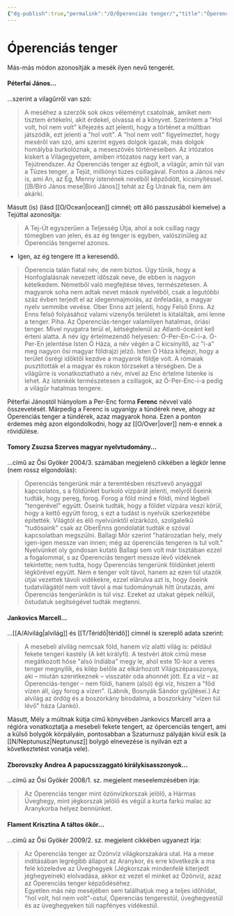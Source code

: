 ```yaml
---
{"dg-publish":true,"permalink":"/O/Óperenciás tenger/","title":"Óperenciás tenger","created":"2025-09-28T20:03","updated":"2025-09-28T20:04"}
---
```



# Óperenciás tenger

Más-más módon azonosítják a mesék ilyen nevű tengerét.  

#### Péterfai János...

...szerint a vilagűrről van szó:  
> A meséhez a szerzők sok okos véleményt csatolnak, amiket nem tisztem értékelni, akit érdekel, olvassa el a könyvet. Szerintem a "Hol volt, hol nem volt" kifejezés azt jelenti, hogy a történet a múltban játszódik, ezt jelenti a "hol volt". A "hol nem volt" figyelmeztet, hogy meséről van szó, ami szerint egyes dolgok igazak, más dolgok homályba burkolóznak, a meseszövés történéseiben. Az irtózatos kiskert a Világegyetem, amiben irtózatos nagy kert van, a Tejútrendszer. Az Óperenciás tenger az égbolt, a világűr, amin túl van a Tüzes tenger, a Tejút, milliónyi tüzes csillagával. Fontos a János név is, ami An, az Ég, Menny istenének nevéből képződött, kicsinyítéssel. [[B/Bíró János mese\|Bíró János]] tehát az Ég Urának fia, nem ám akárki.  

Másutt (is) (lásd [[O/Ocean\|ocean]] címnél; ott álló passzusából kiemelve) a Tejúttal azonosítja:  
> A Tej-Út egyszerűen a Teljesség Útja, ahol a sok csillag nagy tömegben van jelen, és az ég tenger is egyben, valószínűleg az Óperenciás tengerrel azonos.  
- Igen, az ég tengere itt a keresendő.

> Óperencia talán fiatal név, de nem biztos. Úgy tűnik, hogy a Honfoglalásnak nevezett időszak neve, de ebben is nagyon kételkedem. Németből való megfejtése téves, természetesen. A magyarok soha nem adtak nevet mások nyelvéből, csak a legutóbbi száz évben terjedt el az idegenmajmolás, az önfeladás, a magyar nyelv semmibe vevése. Ober Enns azt jelenti, hogy Felső Enns. Az Enns felső folyásához valami vizenyős területet is kitaláltak, ami lenne a tenger. Piha. Az Óperenciás-tenger valamilyen hatalmas, óriási tenger. Mivel nyugatra terül el, kétségtelenül az Atlanti-óceánt kell érteni alatta. A név így értelmezendő helyesen: Ó-Per-En-C-i-a. Ó-Per-En jelentése Isten Ó Háza, a név végén a C kicsinyítő, az "i-a" meg nagyon ősi magyar földrajzi jelző. Isten Ó Háza kifejezi, hogy a terület ősrégi időktől kezdve a magyarok földje volt. A rómaiak pusztították el a magyar és rokon törzseket a térségben. De a világűrre is vonatkoztatható a név, mivel az Enc értelme Istenke is lehet. Az istenkék természetesen a csillagok, az Ó-Per-Enc-i-a pedig a világűr hatalmas tengere.  

Péterfai Jánostól hiányolom a Per-Enc forma **Ferenc** névvel való összevetését. Márpedig a Ferenc is ugyanígy a tündérek neve, ahogy az Óperenciás tenger a tündérek, azaz magyarok hona. Ezen a ponton érdemes még azon elgondolkodni, hogy az [[O/Over\|over]] nem-e ennek a rövidülése.  

#### Tomory Zsuzsa Szerves magyar nyelvtudomány...

...című az Ősi Gyökér 2004/3. számában megjelenő cikkében a légkör lenne (nem rossz elgondolás):  
> Óperenciás tengerünk már a teremtésben résztvevő anyaggal kapcsolatos, s a földünket burkoló vízpárát jelenti, melyről őseink tudták, hogy pereg, forog. Forog a föld mind e földi, mind légbeli "tengerével" együtt. Őseink tudták, hogy a földet vízpára veszi körül, hogy a kettő együtt forog, s ezt a tudást is nyelvük szerkezetébe építették. Világtól és élő nyelvünktől elzárkózó, szolgalelkű "tudósaink" csak az OberEnns gondolatát tudták e szóval kapcsolatban megszülni. Ballagi Mór szerint "határozatlan hely, mely igen-igen messze van innen; még az óperenciás tengeren is tul volt." Nyelvünket oly gondosan kutató Ballagi sem volt már tisztában ezzel a fogalommal, s az Óperenciás tengert messze lévő vidéknek tekintette; nem tudta, hogy Óperenciás tengerünk földünket jelenti légkörével együtt. Nem e tenger volt távol, hanem az ezen túl utazók útjai vezettek távoli vidékekre, ezzel elárulva azt is, hogy őseink tudatvilágától nem volt távol a mai tudománynak hitt űrutazás, ami Óperenciás tengerünkön is túl visz. Ezeket az utakat gépek nélkül, őstudatuk segítségével tudták megtenni.  

#### Jankovics Marcell...

...[[A/Alvilág\|alvilág]] és [[T/Téridő\|téridő]] címnél is szereplő adata szerint:  
> A mesebeli alvilág nemcsak föld, hanem víz alatti világ is: például fekete tengeri kastély (A két királyfi). A testvéri átok című mese megátkozott hőse "alsó Indiába" megy le, ahol este 10-kor a veres tenger megnyílik, és kilép belőle az elkárhozott Világszépasszonya, aki – miután szeretkeznek – visszatér oda ahonnét jött. Ez a víz – az Óperenciás-tenger – nem földi, hanem (alsó) égi víz, hiszen a "főd vízen áll, úgy forog a vízen". (Lábnik, Bosnyák Sándor gyűjtései.) Az alvilág az ördög és a boszorkány birodalma, a boszorkány "vízen túl lévő" háza (Jankó).  

Másutt, Mély a múltnak kútja című könyvében Jankovics Marcell arra a régióra vonatkoztatja a mesebeli fekete tengert, az ópercenciás tengert, ami a külső bolygók körpályáin, pontosabban a Szaturnusz pályáján kívül esik (a [[N/Neptunusz\|Neptunusz]] bolygó elnevezése is nyilván ezt a következtetést vonatja vele).  

#### Zborovszky Andrea A papucsszaggató királykisasszonyok...

...című az Ősi Gyökér 2008/1. sz. megjelent meseelemzésében írja:  
> Az Óperenciás tenger mint özönvízkorszak jelölő, a Hármas Üveghegy, mint jégkorszak jelölő és végül a kurta farkú malac az Aranykorba helyez bennünket.  

#### Flament Krisztina A táltos ökör...

...című az Ősi Gyökér 2009/2. sz. megjelent cikkében ugyanezt írja:  
> Az Óperenciás tenger az Özönvíz világkorszakára utal. Ha a mese indításában legrégibb állapot az Aranykor, és erre következik a ma felé közeledve az Üveghegyek (Jégkorszak mindenfelé kiterjedt jéghegyeinek) elolvadása, akkor ez vezet el minket az Özönvíz, azaz az Óperenciás tenger képződéséhez.  
> Egyetlen más nép meséjében sem találhatjuk meg a teljes időhidat, "hol volt, hol nem volt"-ostul, Óperenciás tengerestül, üveghegyestül és az üveghegyeken túli napfényes vidékestül.  